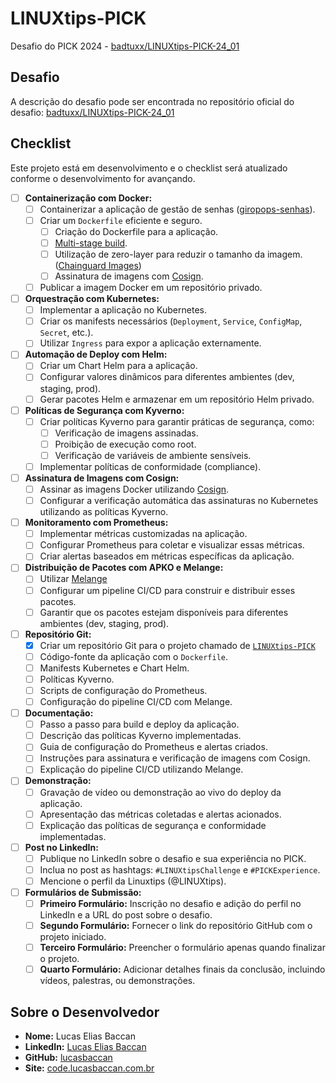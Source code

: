 # LINUXtips-PICK
Desafio do PICK 2024 - [badtuxx/LINUXtips-PICK-24_01](https://github.com/badtuxx/LINUXtips-PICK-24_01)

## Desafio

A descrição do desafio pode ser encontrada no repositório oficial do desafio: [badtuxx/LINUXtips-PICK-24_01](https://github.com/badtuxx/LINUXtips-PICK-24_01)

## Checklist

Este projeto está em desenvolvimento e o checklist será atualizado conforme o desenvolvimento for avançando.

- [ ] **Containerização com Docker:**
  - [ ] Containerizar a aplicação de gestão de senhas ([giropops-senhas](https://github.com/badtuxx/giropops-senhas)).
  - [ ] Criar um `Dockerfile` eficiente e seguro.
    - [ ] Criação do Dockerfile para a aplicação.
    - [ ] [Multi-stage build](https://docs.docker.com/build/building/multi-stage/).
    - [ ] Utilização de zero-layer para reduzir o tamanho da imagem. ([Chainguard Images](https://www.chainguard.dev/chainguard-images))
    - [ ] Assinatura de imagens com [Cosign](https://docs.sigstore.dev/signing/quickstart/).
  - [ ] Publicar a imagem Docker em um repositório privado.

- [ ] **Orquestração com Kubernetes:**
  - [ ] Implementar a aplicação no Kubernetes.
  - [ ] Criar os manifests necessários (`Deployment`, `Service`, `ConfigMap`, `Secret`, etc.).
  - [ ] Utilizar `Ingress` para expor a aplicação externamente.

- [ ] **Automação de Deploy com Helm:**
  - [ ] Criar um Chart Helm para a aplicação.
  - [ ] Configurar valores dinâmicos para diferentes ambientes (dev, staging, prod).
  - [ ] Gerar pacotes Helm e armazenar em um repositório Helm privado.

- [ ] **Políticas de Segurança com Kyverno:**
  - [ ] Criar políticas Kyverno para garantir práticas de segurança, como:
    - [ ] Verificação de imagens assinadas.
    - [ ] Proibição de execução como root.
    - [ ] Verificação de variáveis de ambiente sensíveis.
  - [ ] Implementar políticas de conformidade (compliance).

- [ ] **Assinatura de Imagens com Cosign:**
  - [ ] Assinar as imagens Docker utilizando [Cosign](https://docs.sigstore.dev/signing/quickstart/).
  - [ ] Configurar a verificação automática das assinaturas no Kubernetes utilizando as políticas Kyverno.

- [ ] **Monitoramento com Prometheus:**
  - [ ] Implementar métricas customizadas na aplicação.
  - [ ] Configurar Prometheus para coletar e visualizar essas métricas.
  - [ ] Criar alertas baseados em métricas específicas da aplicação.

- [ ] **Distribuição de Pacotes com APKO e Melange:**
  - [ ] Utilizar [Melange](https://github.com/chainguard-dev/melange)
  - [ ] Configurar um pipeline CI/CD para construir e distribuir esses pacotes.
  - [ ] Garantir que os pacotes estejam disponíveis para diferentes ambientes (dev, staging, prod).

- [ ] **Repositório Git:**
  - [x] Criar um repositório Git para o projeto chamado de [`LINUXtips-PICK`](https://github.com/lucasbaccan/LINUXtips-PICK)
  - [ ] Código-fonte da aplicação com o `Dockerfile`.
  - [ ] Manifests Kubernetes e Chart Helm.
  - [ ] Políticas Kyverno.
  - [ ] Scripts de configuração do Prometheus.
  - [ ] Configuração do pipeline CI/CD com Melange.

- [ ] **Documentação:**
  - [ ] Passo a passo para build e deploy da aplicação.
  - [ ] Descrição das políticas Kyverno implementadas.
  - [ ] Guia de configuração do Prometheus e alertas criados.
  - [ ] Instruções para assinatura e verificação de imagens com Cosign.
  - [ ] Explicação do pipeline CI/CD utilizando Melange.

- [ ] **Demonstração:**
  - [ ] Gravação de vídeo ou demonstração ao vivo do deploy da aplicação.
  - [ ] Apresentação das métricas coletadas e alertas acionados.
  - [ ] Explicação das políticas de segurança e conformidade implementadas.

- [ ] **Post no LinkedIn:**
  - [ ] Publique no LinkedIn sobre o desafio e sua experiência no PICK.
  - [ ] Inclua no post as hashtags: `#LINUXtipsChallenge` e `#PICKExperience`.
  - [ ] Mencione o perfil da Linuxtips (@LINUXtips).

- [ ] **Formulários de Submissão:**
  - [ ] **Primeiro Formulário:** Inscrição no desafio e adição do perfil no LinkedIn e a URL do post sobre o desafio.
  - [ ] **Segundo Formulário:** Fornecer o link do repositório GitHub com o projeto iniciado.
  - [ ] **Terceiro Formulário:** Preencher o formulário apenas quando finalizar o projeto.
  - [ ] **Quarto Formulário:** Adicionar detalhes finais da conclusão, incluindo vídeos, palestras, ou demonstrações.

## Sobre o Desenvolvedor

- **Nome:** Lucas Elias Baccan
- **LinkedIn:** [Lucas Elias Baccan](https://www.linkedin.com/in/lucas-baccan/)
- **GitHub:** [lucasbaccan](https://github.com/lucasbaccan)
- **Site:** [code.lucasbaccan.com.br](https://code.lucasbaccan.com.br)